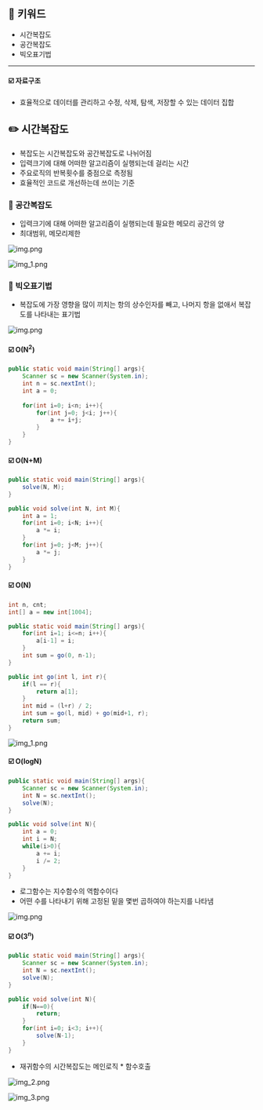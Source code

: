 ## 📓 키워드

- 시간복잡도
- 공간복잡도
- 빅오표기법

---

#### ☑️ 자료구조

- 효율적으로 데이터를 관리하고 수정, 삭제, 탐색, 저장할 수 있는 데이터 집합

## ✏️ 시간복잡도

- 복잡도는 시간복잡도와 공간복잡도로 나뉘어짐
- 입력크기에 대해 어떠한 알고리즘이 실행되는데 걸리는 시간
- 주요로직의 반복횟수를 중점으로 측정됨
- 효율적인 코드로 개선하는데 쓰이는 기준

### 💭 공간복잡도

- 입력크기에 대해 어떠한 알고리즘이 실행되는데 필요한 메모리 공간의 양
- 최대범위, 메모리제한

![img.png](../img/최대범위.png)

![img_1.png](../img/메모리제한.png)

### 💭 빅오표기법

- 복잡도에 가장 영향을 많이 끼치는 항의 상수인자를 빼고, 나머지 항을 없애서 복잡도를 나타내는 표기법

![img.png](../img/빅오표기법.png)

#### ☑️ O(N<sup>2</sup>)

```java
public static void main(String[] args){
    Scanner sc = new Scanner(System.in);
    int n = sc.nextInt();
    int a = 0;
    
    for(int i=0; i<n; i++){
        for(int j=0; j<i; j++){
            a += i+j;
        }
    }
}
```

#### ☑️ O(N+M)

```java
public static void main(String[] args){
    solve(N, M);
}

public void solve(int N, int M){
    int a = 1;
    for(int i=0; i<N; i++){
        a *= i;
    }
    for(int j=0; j<M; j++){
        a *= j;
    }
}
```

#### ☑️ O(N)

```java
int n, cnt;
int[] a = new int[1004];

public static void main(String[] args){
    for(int i=1; i<=n; i++){
        a[i-1] = i;
    }
    int sum = go(0, n-1);
}

public int go(int l, int r){
    if(l == r){
        return a[1];
    }
    int mid = (l+r) / 2;
    int sum = go(l, mid) + go(mid+1, r);
    return sum;
}
```

![img_1.png](../img/시간복잡도2.png)

#### ☑️ O(logN)

```java
public static void main(String[] args){
    Scanner sc = new Scanner(System.in);
    int N = sc.nextInt();
    solve(N);
}

public void solve(int N){
    int a = 0;
    int i = N;
    while(i>0){
        a += i;
        i /= 2;
    }
}
```

- 로그함수는 지수함수의 역함수이다
- 어떤 수를 나타내기 위해 고정된 밑을 몇번 곱하여야 하는지를 나타냄

![img.png](../img/시간복잡도1.png)

#### ☑️ O(3<sup>n</sup>)

```java
public static void main(String[] args){
    Scanner sc = new Scanner(System.in);
    int N = sc.nextInt();
    solve(N);
}

public void solve(int N){
    if(N==0){
        return;
    }
    for(int i=0; i<3; i++){
        solve(N-1);
    }
}
```

- 재귀함수의 시간복잡도는 메인로직 * 함수호출

![img_2.png](../img/시간복잡도3.png)

![img_3.png](../img/시간복잡도4.png)